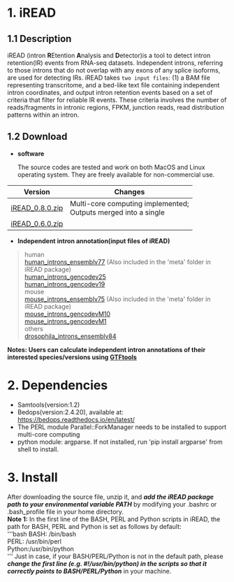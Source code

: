 # 1. iREAD
## 1.1 Description
iREAD (intron **R**Etention **A**nalysis and **D**etector)is a tool to detect intron retention(IR) events from RNA-seq datasets. Independent introns, referring to those introns that do not overlap with any exons of any splice isoforms, are used for detecting IRs. iREAD takes `two input files`: (1) a BAM file representing transcritome, and a bed-like text file containing independent intron coordinates, and output intron retention events based on a set of criteria that filter for reliable IR events. These criteria involves the number of reads/fragments in intronic regions, FPKM, junction reads, read distribution patterns within an intron.

## 1.2 Download

* **software**

    The source codes are tested and work on both MacOS and Linux operating system. They are freely available for non-commercial use.<br>

| **Version** | **Changes** |
| - | - |
| [iREAD_0.8.0.zip](http://www.genemine.org/codes/iREAD_0.8.0.zip) | Multi-core computing implemented; <br>Outputs merged into a single | file.
| [iREAD_0.6.0.zip](http://www.genemine.org/codes/iREAD_0.6.0.zip) |  |

* **Independent intron annotation(input files of iREAD)**

>human
<br>[human_introns_ensemblv77](http://www.genemine.org/introns/intron_annotation_human_ensemblv77.bed) (Also included in the 'meta' folder in iREAD package)<br>
[human_introns_gencodev25](http://www.genemine.org/introns/intron_annotation_human_gencodev25.bed)<br>
[human_introns_gencodev19](http://www.genemine.org/introns/intron_annotation_human_gencodev19.bed)<br>
>mouse
<br>[mouse_introns_ensemblv75](http://www.genemine.org/introns/intron_annotation_mouse_ensemblv75.bed) (Also included in the 'meta' folder in iREAD package)<br>
[mouse_introns_gencodevM10](http://www.genemine.org/introns/intron_annotation_mouse_gencodevM10.bed)<br>
[mouse_introns_gencodevM1](http://www.genemine.org/introns/intron_annotation_mouse_gencodevM1.bed)<br>
>others
<br>[drosophila_introns_ensemblv84](http://www.genemine.org/introns/intron_annotation_drosophila_ensemblv84.bed)<br>

**Notes: Users can calculate independent intron annotations of their interested species/versions using [GTFtools](http://www.genemine.org/gtftools.php)**
<br>

# 2. Dependencies
* Samtools(version:1.2)
* Bedops(version:2.4.20), available at: https://bedops.readthedocs.io/en/latest/
* The PERL module Parallel::ForkManager needs to be installed to support multi-core computing
* python module: argparse. If not installed, run 'pip install argparse' from shell to install.

# 3. Install
After downloading the source file, unzip it, and ***add the iREAD package path to your environmental variable PATH*** by modifying your .bashrc or .bash_profile file in your home directory.<br>
**Note 1:** In the first line of the BASH, PERL and Python scripts in iREAD, the path for BASH, PERL and Python is set as follows by default: <br>
'''bash
BASH: /bin/bash<br>
PERL: /usr/bin/perl<br>
Python:/usr/bin/python<br>
'''
Just in case, if your BASH/PERL/Python is not in the default path, please ***change the first line (e.g. #!/usr/bin/python) in the scripts so that it correctly points to BASH/PERL/Python*** in your machine. 

